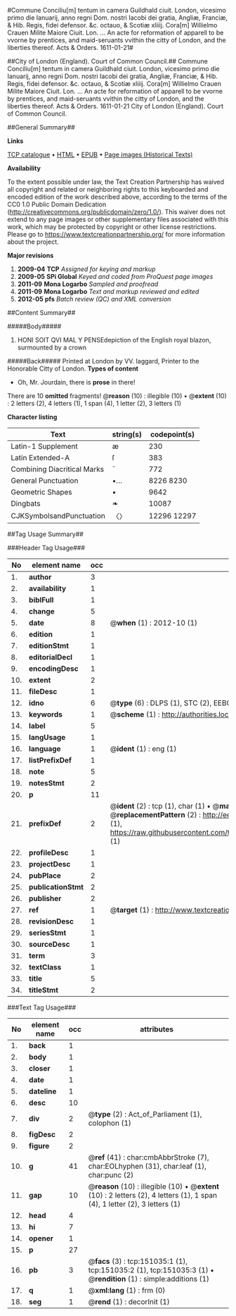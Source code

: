 #Commune Conciliu[m] tentum in camera Guildhald ciuit. London, vicesimo primo die Ianuarij, anno regni Dom. nostri Iacobi dei gratia, Angliæ, Franciæ, & Hib. Regis, fidei defensor. &c. octauo, & Scotiæ xliiij. Cora[m] Willielmo Crauen Milite Maiore Ciuit. Lon. ... An acte for reformation of apparell to be vvorne by prentices, and maid-seruants vvithin the citty of London, and the liberties thereof. Acts & Orders. 1611-01-21#

##City of London (England). Court of Common Council.##
Commune Conciliu[m] tentum in camera Guildhald ciuit. London, vicesimo primo die Ianuarij, anno regni Dom. nostri Iacobi dei gratia, Angliæ, Franciæ, & Hib. Regis, fidei defensor. &c. octauo, & Scotiæ xliiij. Cora[m] Willielmo Crauen Milite Maiore Ciuit. Lon. ... An acte for reformation of apparell to be vvorne by prentices, and maid-seruants vvithin the citty of London, and the liberties thereof.
Acts & Orders. 1611-01-21
City of London (England). Court of Common Council.

##General Summary##

**Links**

[TCP catalogue](http://www.ota.ox.ac.uk/tcp/)  • 
[HTML](http://tei.it.ox.ac.uk/tcp/Texts-HTML/free/A72/A72777.html)  • 
[EPUB](http://tei.it.ox.ac.uk/tcp/Texts-EPUB/free/A72/A72777.epub) • 
[Page images (Historical Texts)](https://historicaltexts.jisc.ac.uk/eebo-99898923e)

**Availability**

To the extent possible under law, the Text Creation Partnership has waived all copyright and related or neighboring rights to this keyboarded and encoded edition of the work described above, according to the terms of the CC0 1.0 Public Domain Dedication (http://creativecommons.org/publicdomain/zero/1.0/). This waiver does not extend to any page images or other supplementary files associated with this work, which may be protected by copyright or other license restrictions. Please go to https://www.textcreationpartnership.org/ for more information about the project.

**Major revisions**

1. __2009-04__ __TCP__ *Assigned for keying and markup*
1. __2009-05__ __SPi Global__ *Keyed and coded from ProQuest page images*
1. __2011-09__ __Mona Logarbo__ *Sampled and proofread*
1. __2011-09__ __Mona Logarbo__ *Text and markup reviewed and edited*
1. __2012-05__ __pfs__ *Batch review (QC) and XML conversion*

##Content Summary##

#####Body#####

1. HONI SOIT QVI MAL Y PENSEdepiction of the English royal blazon, surmounted by a crown

#####Back#####
Printed at London by VV. Iaggard, Printer to the Honorable Citty of London.
**Types of content**

  * Oh, Mr. Jourdain, there is **prose** in there!

There are 10 **omitted** fragments! 
 @__reason__ (10) : illegible (10)  •  @__extent__ (10) : 2 letters (2), 4 letters (1), 1 span (4), 1 letter (2), 3 letters (1)

**Character listing**


|Text|string(s)|codepoint(s)|
|---|---|---|
|Latin-1 Supplement|æ|230|
|Latin Extended-A|ſ|383|
|Combining             Diacritical Marks|̄|772|
|General Punctuation|•…|8226 8230|
|Geometric Shapes|▪|9642|
|Dingbats|❧|10087|
|CJKSymbolsandPunctuation|〈〉|12296 12297|

##Tag Usage Summary##

###Header Tag Usage###

|No|element name|occ|attributes|
|---|---|---|---|
|1.|__author__|3||
|2.|__availability__|1||
|3.|__biblFull__|1||
|4.|__change__|5||
|5.|__date__|8| @__when__ (1) : 2012-10 (1)|
|6.|__edition__|1||
|7.|__editionStmt__|1||
|8.|__editorialDecl__|1||
|9.|__encodingDesc__|1||
|10.|__extent__|2||
|11.|__fileDesc__|1||
|12.|__idno__|6| @__type__ (6) : DLPS (1), STC (2), EEBO-CITATION (1), PROQUEST (1), VID (1)|
|13.|__keywords__|1| @__scheme__ (1) : http://authorities.loc.gov/ (1)|
|14.|__label__|5||
|15.|__langUsage__|1||
|16.|__language__|1| @__ident__ (1) : eng (1)|
|17.|__listPrefixDef__|1||
|18.|__note__|5||
|19.|__notesStmt__|2||
|20.|__p__|11||
|21.|__prefixDef__|2| @__ident__ (2) : tcp (1), char (1)  •  @__matchPattern__ (2) : ([0-9\-]+):([0-9IVX]+) (1), (.+) (1)  •  @__replacementPattern__ (2) : http://eebo.chadwyck.com/downloadtiff?vid=$1&page=$2 (1), https://raw.githubusercontent.com/textcreationpartnership/Texts/master/tcpchars.xml#$1 (1)|
|22.|__profileDesc__|1||
|23.|__projectDesc__|1||
|24.|__pubPlace__|2||
|25.|__publicationStmt__|2||
|26.|__publisher__|2||
|27.|__ref__|1| @__target__ (1) : http://www.textcreationpartnership.org/docs/. (1)|
|28.|__revisionDesc__|1||
|29.|__seriesStmt__|1||
|30.|__sourceDesc__|1||
|31.|__term__|3||
|32.|__textClass__|1||
|33.|__title__|5||
|34.|__titleStmt__|2||


###Text Tag Usage###

|No|element name|occ|attributes|
|---|---|---|---|
|1.|__back__|1||
|2.|__body__|1||
|3.|__closer__|1||
|4.|__date__|1||
|5.|__dateline__|1||
|6.|__desc__|10||
|7.|__div__|2| @__type__ (2) : Act_of_Parliament (1), colophon (1)|
|8.|__figDesc__|2||
|9.|__figure__|2||
|10.|__g__|41| @__ref__ (41) : char:cmbAbbrStroke (7), char:EOLhyphen (31), char:leaf (1), char:punc (2)|
|11.|__gap__|10| @__reason__ (10) : illegible (10)  •  @__extent__ (10) : 2 letters (2), 4 letters (1), 1 span (4), 1 letter (2), 3 letters (1)|
|12.|__head__|4||
|13.|__hi__|7||
|14.|__opener__|1||
|15.|__p__|27||
|16.|__pb__|3| @__facs__ (3) : tcp:151035:1 (1), tcp:151035:2 (1), tcp:151035:3 (1)  •  @__rendition__ (1) : simple:additions (1)|
|17.|__q__|1| @__xml:lang__ (1) : frm (0)|
|18.|__seg__|1| @__rend__ (1) : decorInit (1)|
